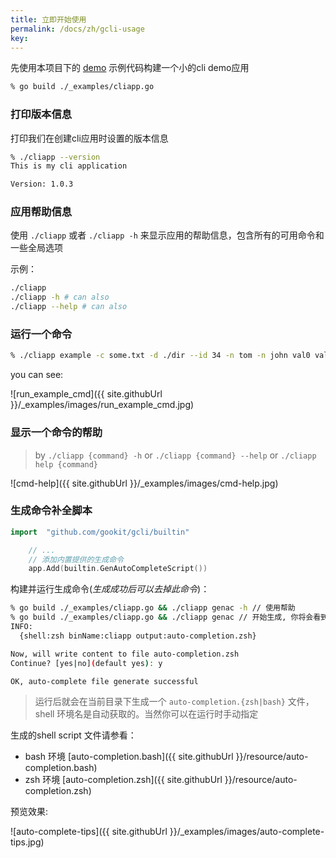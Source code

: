 ```yaml
---
title: 立即开始使用
permalink: /docs/zh/gcli-usage
key:
---
```


先使用本项目下的 [demo](https://github.com/gookit/gcli/_examples/) 示例代码构建一个小的cli demo应用

```bash
% go build ./_examples/cliapp.go                                                           
```

### 打印版本信息

打印我们在创建cli应用时设置的版本信息

```bash
% ./cliapp --version
This is my cli application

Version: 1.0.3                                                           
```

### 应用帮助信息

使用 `./cliapp` 或者 `./cliapp -h` 来显示应用的帮助信息，包含所有的可用命令和一些全局选项

示例：

```bash
./cliapp
./cliapp -h # can also
./cliapp --help # can also
```

### 运行一个命令

```bash
% ./cliapp example -c some.txt -d ./dir --id 34 -n tom -n john val0 val1 val2 arrVal0 arrVal1 arrVal2
```

you can see:

![run_example_cmd]({{ site.githubUrl }}/_examples/images/run_example_cmd.jpg)

### 显示一个命令的帮助

> by `./cliapp {command} -h` or `./cliapp {command} --help` or `./cliapp help {command}`

![cmd-help]({{ site.githubUrl }}/_examples/images/cmd-help.jpg)

### 生成命令补全脚本

```go
import  "github.com/gookit/gcli/builtin"

    // ...
    // 添加内置提供的生成命令
    app.Add(builtin.GenAutoCompleteScript())

```

构建并运行生成命令(_生成成功后可以去掉此命令_)：

```bash
% go build ./_examples/cliapp.go && ./cliapp genac -h // 使用帮助
% go build ./_examples/cliapp.go && ./cliapp genac // 开始生成, 你将会看到类似的信息
INFO: 
  {shell:zsh binName:cliapp output:auto-completion.zsh}

Now, will write content to file auto-completion.zsh
Continue? [yes|no](default yes): y

OK, auto-complete file generate successful
```

> 运行后就会在当前目录下生成一个 `auto-completion.{zsh|bash}` 文件， shell 环境名是自动获取的。当然你可以在运行时手动指定

生成的shell script 文件请参看： 

- bash 环境 [auto-completion.bash]({{ site.githubUrl }}/resource/auto-completion.bash) 
- zsh 环境 [auto-completion.zsh]({{ site.githubUrl }}/resource/auto-completion.zsh)

预览效果: 

![auto-complete-tips]({{ site.githubUrl }}/_examples/images/auto-complete-tips.jpg)


